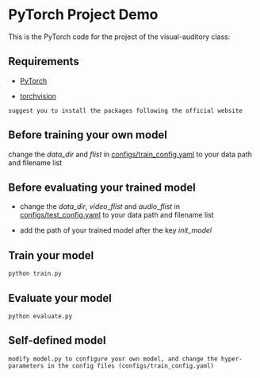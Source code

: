 # PyTorch Project Demo 
This is the PyTorch code for the project of the visual-auditory class:

## Requirements
* [PyTorch](http://pytorch.org/)

* [torchvision](https://github.com/pytorch/vision)

```
suggest you to install the packages following the official website
```

## Before training your own model

change the *data_dir* and *flist* in [configs/train_config.yaml](https://github.com/uzeful/VA_Project/blob/master/proj_demo/configs/train_config.yaml) to your data path and filename list

## Before evaluating your trained model

* change the *data_dir*, *video_flist* and *audio_flist* in [configs/test_config.yaml](https://github.com/uzeful/VA_Project/blob/master/proj_demo/configs/test_config.yaml) to your data path and filename list

* add the path of your trained model after the key *init_model*

## Train your model
```
python train.py    
```

## Evaluate your model
```
python evaluate.py
```

## Self-defined model
```
modify model.py to configure your own model, and change the hyper-parameters in the config files (configs/train_config.yaml)
```
